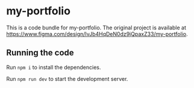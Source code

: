 
  # my-portfolio

  This is a code bundle for my-portfolio. The original project is available at https://www.figma.com/design/IvJb4HqDeN0dz9jQpaxZ33/my-portfolio.

  ## Running the code

  Run `npm i` to install the dependencies.

  Run `npm run dev` to start the development server.
  